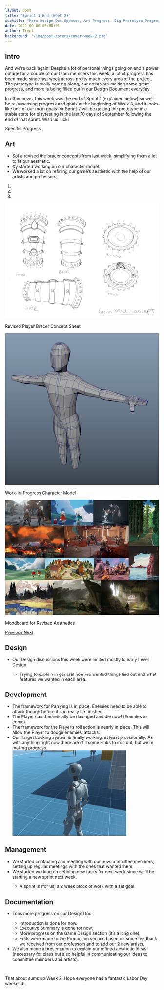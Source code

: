 ```yaml
---
layout: post
title: "Sprint 1 End (Week 2)"
subtitle: "More Design Doc Updates, Art Progress, Big Prototype Progress."
date: 2021-09-06 00:00:01
author: Trent
background: '/img/post-covers/cover-week-2.png'
---
```


## Intro

And we’re back again! Despite a lot of personal things going on and a power outage for a couple
    of our team members this week, a lot of progress has been made since last week across pretty much every area of the
    project. The prototype is really coming along, our artists are making some great progress, and more is being filled
    out in our Design Document everyday.

In other news, this week was the end of Sprint 1 (explained below) so we’ll be re-assessing
    progress and goals at the beginning of Week 3, and it looks like one of our main goals for Sprint 2 will be getting
    the prototype in a stable state for playtesting in the last 10 days of September following the end of that sprint.
    Wish us luck!

Specific Progress:

## Art

<ul class="section-body mt-4">
    <li>Sofia revised the bracer concepts from last week, simplifying them a lot to fit our aesthetic.</li>
    <li>Xy started working on our character model.</li>
    <li>We worked a lot on refining our game’s aesthetic with the help of our artists and professors.</li>
</ul>

<div class="row">
    <div id="carouselExampleIndicators" class="carousel slide shadow rounded" data-ride="carousel">
        <ol class="carousel-indicators">
            <li data-target="#carouselExampleIndicators" data-slide-to="0" class="active"></li>
            <li data-target="#carouselExampleIndicators" data-slide-to="1"></li>
            <li data-target="#carouselExampleIndicators" data-slide-to="2"></li>
        </ol>
        <div class="carousel-inner">
            <div class="carousel-item active">
                <img class="d-block mx-auto" src="/img/posts/week2-fall/2_RevisedBracerConcept.png"
                    alt="Revised Player Bracer Concept Sheet">
                <div class="carousel-caption d-none d-md-block">
                    <p>Revised Player Bracer Concept Sheet</p>
                </div>
            </div>
            <div class="carousel-item">
                <img class="d-block mx-auto" src="/img/posts/week2-fall/2_WIPCharacter.png"
                    alt="Work-in-Progress Character Model">
                <div class="carousel-caption d-none d-md-block">
                    <p>Work-in-Progress Character Model</p>
                </div>
            </div>
            <div class="carousel-item">
                <img class="d-block mx-auto" src="/img/posts/week2-fall/moodboard-v2.png"
                    alt="Moodboard for Revised Aesthetics">
                <div class="carousel-caption d-none d-md-block">
                    <p>Moodboard for Revised Aesthetics</p>
                </div>
            </div>
        </div>
        <a class="carousel-control-prev" href="#carouselExampleIndicators" role="button" data-slide="prev">
            <span class="carousel-control-prev-icon" aria-hidden="true"></span>
            <span class="sr-only">Previous</span>
        </a>
        <a class="carousel-control-next" href="#carouselExampleIndicators" role="button" data-slide="next">
            <span class="carousel-control-next-icon" aria-hidden="true"></span>
            <span class="sr-only">Next</span>
        </a>
    </div>
</div>

## Design

<ul class="section-body mt-4">
    <li>Our Design discussions this week were limited mostly to early Level Design.</li>
    <ul class="mt-2">
        <li>Trying to explain in general how we wanted things laid out and what features we wanted in each area.</li>
    </ul>
</ul>

## Development

<ul class="section-body mt-4">
    <li>The framework for Parrying is in place. Enemies need to be able to attack though before it can really be
        finished.</li>
    <li>The Player can theoretically be damaged and die now! (Enemies to come).</li>
    <li>The framework for the Player’s roll action is nearly in place. This will allow the Player to dodge enemies’
        attacks.</li>
    <li>Our Target Locking system is finally working, at least provisionally. As with anything right now there are still
        some kinks to iron out, but we’re making progress.
        <div class="row mt-3">
            <img src="/img/posts/week2-fall/2_TargetLockProgress.gif" class="rounded mx-auto d-block shadow rounded"
                alt="Target Lock Progress">
        </div>
    </li>
</ul>


## Management

<ul class="section-body mt-4">
    <li>We started contacting and meeting with our new committee members, setting up regular meetings with the ones that
        wanted them.</li>
    <li>We started working on defining new tasks for next week since we’ll be starting a new sprint next week.</li>
    <ul class="mt-2">
        <li>A sprint is (for us) a 2 week block of work with a set goal.</li>
    </ul>
</ul>

## Documentation

<ul class="section-body mt-4">
    <li>Tons more progress on our Design Doc.</li>
    <ul class="mt-2">
        <li>Introduction is done for now.</li>
        <li>Executive Summary is done for now.</li>
        <li>More progress on the Game Design section (it’s a long one).</li>
        <li>Edits were made to the Production section based on some feedback we received from our professors and to add
            our 2 new artists.</li>
    </ul>
    <li>We also made a presentation to explain our refined aesthetic ideas (necessary for class but also helpful in
        communicating our ideas to committee members and artists).</li>
</ul>

<br>

<p class="section-body">That about sums up Week 2. Hope everyone had a fantastic Labor Day weekend!</p>

<br>